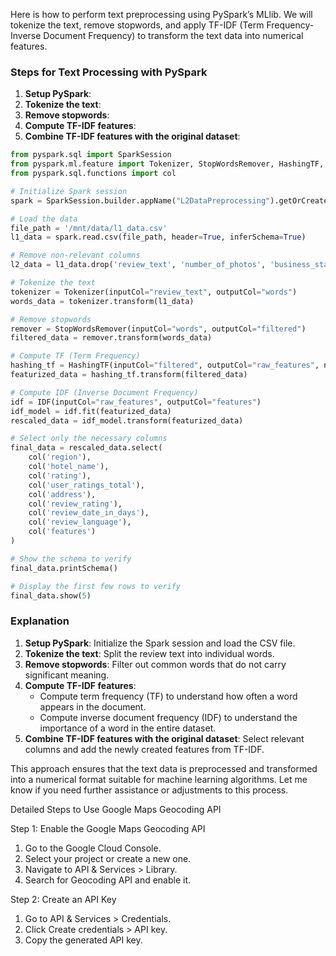 Here is how to perform text preprocessing using PySpark’s MLlib. We will tokenize the text, remove stopwords, and apply TF-IDF (Term Frequency-Inverse Document Frequency) to transform the text data into numerical features.

### Steps for Text Processing with PySpark

1. **Setup PySpark**:
2. **Tokenize the text**:
3. **Remove stopwords**:
4. **Compute TF-IDF features**:
5. **Combine TF-IDF features with the original dataset**:

```python
from pyspark.sql import SparkSession
from pyspark.ml.feature import Tokenizer, StopWordsRemover, HashingTF, IDF
from pyspark.sql.functions import col

# Initialize Spark session
spark = SparkSession.builder.appName("L2DataPreprocessing").getOrCreate()

# Load the data
file_path = '/mnt/data/l1_data.csv'
l1_data = spark.read.csv(file_path, header=True, inferSchema=True)

# Remove non-relevant columns
l2_data = l1_data.drop('review_text', 'number_of_photos', 'business_status', 'review_user')

# Tokenize the text
tokenizer = Tokenizer(inputCol="review_text", outputCol="words")
words_data = tokenizer.transform(l1_data)

# Remove stopwords
remover = StopWordsRemover(inputCol="words", outputCol="filtered")
filtered_data = remover.transform(words_data)

# Compute TF (Term Frequency)
hashing_tf = HashingTF(inputCol="filtered", outputCol="raw_features", numFeatures=20)
featurized_data = hashing_tf.transform(filtered_data)

# Compute IDF (Inverse Document Frequency)
idf = IDF(inputCol="raw_features", outputCol="features")
idf_model = idf.fit(featurized_data)
rescaled_data = idf_model.transform(featurized_data)

# Select only the necessary columns
final_data = rescaled_data.select(
    col('region'),
    col('hotel_name'),
    col('rating'),
    col('user_ratings_total'),
    col('address'),
    col('review_rating'),
    col('review_date_in_days'),
    col('review_language'),
    col('features')
)

# Show the schema to verify
final_data.printSchema()

# Display the first few rows to verify
final_data.show(5)
```

### Explanation

1. **Setup PySpark**: Initialize the Spark session and load the CSV file.
2. **Tokenize the text**: Split the review text into individual words.
3. **Remove stopwords**: Filter out common words that do not carry significant meaning.
4. **Compute TF-IDF features**: 
   - Compute term frequency (TF) to understand how often a word appears in the document.
   - Compute inverse document frequency (IDF) to understand the importance of a word in the entire dataset.
5. **Combine TF-IDF features with the original dataset**: Select relevant columns and add the newly created features from TF-IDF.

This approach ensures that the text data is preprocessed and transformed into a numerical format suitable for machine learning algorithms. Let me know if you need further assistance or adjustments to this process.


Detailed Steps to Use Google Maps Geocoding API

Step 1: Enable the Google Maps Geocoding API

1.	Go to the Google Cloud Console.
2.	Select your project or create a new one.
3.	Navigate to API & Services > Library.
4.	Search for Geocoding API and enable it.

Step 2: Create an API Key

1.	Go to API & Services > Credentials.
2.	Click Create credentials > API key.
3.	Copy the generated API key.
